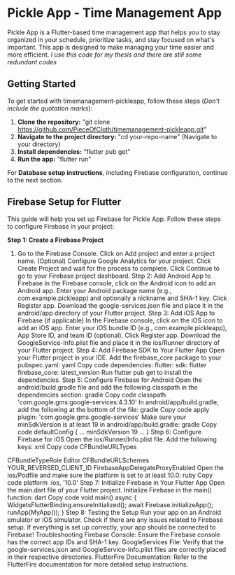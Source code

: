 # Pickle App - Time Management App

Pickle App is a Flutter-based time management app that helps you to stay organized in your schedule, prioritize tasks, and stay focused on what's important. This app is designed to make managing your time easier and more efficient. *I use this code for my thesis and there are still some redundant codes*

## Getting Started
To get started with timemanagement-pickleapp, follow these steps (*Don't include the quotation marks*):

1. **Clone the repository:** "git clone https://github.com/PieceOfCloth/timemanagement-pickleapp.git"
2. **Navigate to the project directory:** "cd your-repo-name" (Navigate to your directory)
3. **Install dependencies:** "flutter pub get"
4. **Run the app:** "flutter run"

For **Database setup instructions**, including Firebase configuration, continue to the next section.

## Firebase Setup for Flutter
This guide will help you set up Firebase for Pickle App. Follow these steps to configure Firebase in your project:

**Step 1: Create a Firebase Project**
1. Go to the Firebase Console.
Click on Add project and enter a project name.
(Optional) Configure Google Analytics for your project.
Click Create Project and wait for the process to complete.
Click Continue to go to your Firebase project dashboard.
Step 2: Add Android App to Firebase
In the Firebase console, click on the Android icon to add an Android app.
Enter your Android package name (e.g., com.example.pickleapp) and optionally a nickname and SHA-1 key.
Click Register app.
Download the google-services.json file and place it in the android/app directory of your Flutter project.
Step 3: Add iOS App to Firebase (if applicable)
In the Firebase console, click on the iOS icon to add an iOS app.
Enter your iOS bundle ID (e.g., com.example.pickleapp), App Store ID, and team ID (optional).
Click Register app.
Download the GoogleService-Info.plist file and place it in the ios/Runner directory of your Flutter project.
Step 4: Add Firebase SDK to Your Flutter App
Open your Flutter project in your IDE.
Add the firebase_core package to your pubspec.yaml:
yaml
Copy code
dependencies:
  flutter:
    sdk: flutter
  firebase_core: latest_version
Run flutter pub get to install the dependencies.
Step 5: Configure Firebase for Android
Open the android/build.gradle file and add the following classpath in the dependencies section:
gradle
Copy code
classpath 'com.google.gms:google-services:4.3.10'
In android/app/build.gradle, add the following at the bottom of the file:
gradle
Copy code
apply plugin: 'com.google.gms.google-services'
Make sure your minSdkVersion is at least 19 in android/app/build.gradle:
gradle
Copy code
defaultConfig {
    ...
    minSdkVersion 19
    ...
}
Step 6: Configure Firebase for iOS
Open the ios/Runner/Info.plist file.
Add the following keys:
xml
Copy code
<key>CFBundleURLTypes</key>
<array>
  <dict>
    <key>CFBundleTypeRole</key>
    <string>Editor</string>
    <key>CFBundleURLSchemes</key>
    <array>
      <string>YOUR_REVERSED_CLIENT_ID</string>
    </array>
  </dict>
</array>
<key>FirebaseAppDelegateProxyEnabled</key>
<false/>
Open the ios/Podfile and make sure the platform is set to at least 10.0:
ruby
Copy code
platform :ios, '10.0'
Step 7: Initialize Firebase in Your Flutter App
Open the main.dart file of your Flutter project.
Initialize Firebase in the main() function:
dart
Copy code
void main() async {
  WidgetsFlutterBinding.ensureInitialized();
  await Firebase.initializeApp();
  runApp(MyApp());
}
Step 8: Testing the Setup
Run your app on an Android emulator or iOS simulator.
Check if there are any issues related to Firebase setup.
If everything is set up correctly, your app should be connected to Firebase!
Troubleshooting
Firebase Console: Ensure the Firebase console has the correct app IDs and SHA-1 key.
GoogleServices File: Verify that the google-services.json and GoogleService-Info.plist files are correctly placed in their respective directories.
FlutterFire Documentation: Refer to the FlutterFire documentation for more detailed setup instructions.
